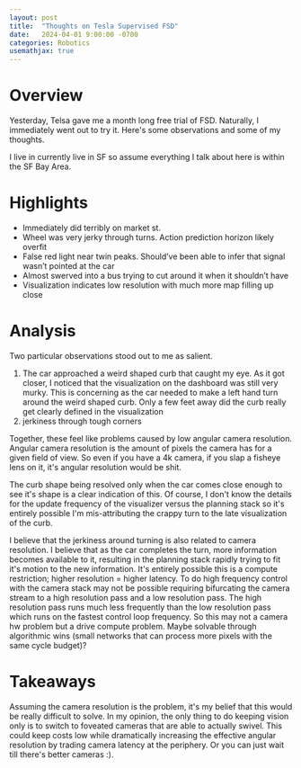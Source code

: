 ```yaml
---
layout: post
title:  "Thoughts on Tesla Supervised FSD"
date:   2024-04-01 9:00:00 -0700
categories: Robotics
usemathjax: true
---
```


# Overview
Yesterday, Telsa gave me a month long free trial of FSD. Naturally, I immediately went out to try it. Here's some observations and some of my thoughts.

I live in currently live in SF so assume everything I talk about here is within the SF Bay Area.

# Highlights
- Immediately did terribly on market st.
- Wheel was very jerky through turns. Action prediction horizon likely overfit
- False red light near twin peaks. Should’ve been able to infer that signal wasn’t pointed at the car
- Almost swerved into a bus trying to cut around it when it shouldn’t have
- Visualization indicates low resolution with much more map filling up close

# Analysis
Two particular observations stood out to me as salient. 

1. The car approached a weird shaped curb that caught my eye. As it got closer, I noticed that the visualization on the dashboard was still very murky. This is concerning as the car needed to make a left hand turn around the weird shaped curb. Only a few feet away did the curb really get clearly defined in the visualization
2. jerkiness through tough corners

Together, these feel like problems caused by low angular camera resolution. Angular camera resolution is the amount of pixels the camera has for a given field of view. So even if you have a 4k camera, if you slap a fisheye lens on it, it's angular resolution would be shit.

The curb shape being resolved only when the car comes close enough to see it's shape is a clear indication of this. Of course, I don't know the details for the update frequency of the visualizer versus the planning stack so it's entirely possible I'm mis-attributing the crappy turn to the late visualization of the curb.

I believe that the jerkiness around turning is also related to camera resolution. I believe that as the car completes the turn, more information becomes available to it, resulting in the planning stack rapidly trying to fit it's motion to the new information. It's entirely possible this is a compute restriction; higher resolution = higher latency. To do high frequency control with the camera stack may not be possible requiring bifurcating the camera stream to a high resolution pass and a low resolution pass. The high resolution pass runs much less frequently than the low resolution pass which runs on the fastest control loop frequency. So this may not a camera hw problem but a drive compute problem. Maybe solvable through algorithmic wins (small networks that can process more pixels with the same cycle budget)?

# Takeaways
Assuming the camera resolution is the problem, it's my belief that this would be really difficult to solve. In my opinion, the only thing to do keeping vision only is to switch to foveated cameras that are able to actually swivel. This could keep costs low while dramatically increasing the effective angular resolution by trading camera latency at the periphery. Or you can just wait till there's better cameras :).